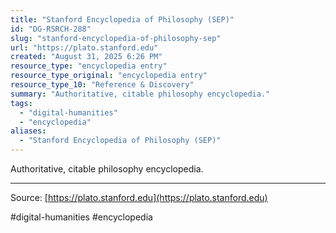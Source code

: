 ```yaml
---
title: "Stanford Encyclopedia of Philosophy (SEP)"
id: "DG-RSRCH-288"
slug: "stanford-encyclopedia-of-philosophy-sep"
url: "https://plato.stanford.edu"
created: "August 31, 2025 6:26 PM"
resource_type: "encyclopedia entry"
resource_type_original: "encyclopedia entry"
resource_type_10: "Reference & Discovery"
summary: "Authoritative, citable philosophy encyclopedia."
tags:
  - "digital-humanities"
  - "encyclopedia"
aliases:
  - "Stanford Encyclopedia of Philosophy (SEP)"
---
```


Authoritative, citable philosophy encyclopedia.

---

Source: [https://plato.stanford.edu](https://plato.stanford.edu)

#digital-humanities #encyclopedia
